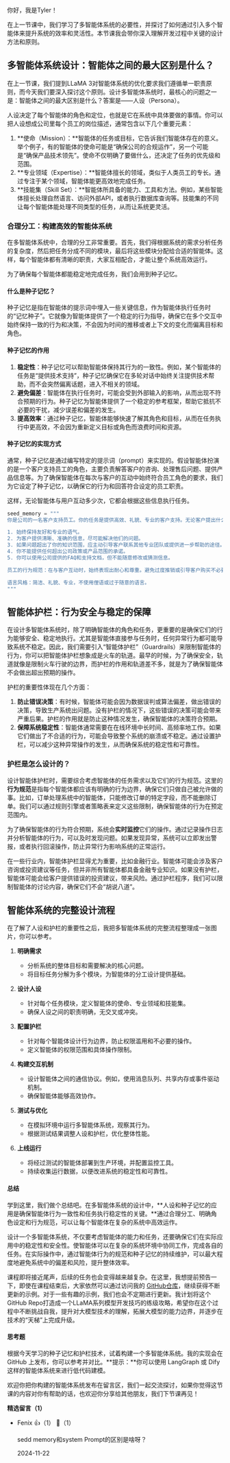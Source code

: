 你好，我是Tyler！

在上一节课中，我们学习了多智能体系统的必要性，并探讨了如何通过引入多个智能体来提升系统的效率和灵活性。本节课我会带你深入理解开发过程中关键的设计方法和原则。

## **多智能体系统设计：智能体之间的最大区别是什么？**

在上一节课，我们提到LLaMA 3对智能体系统的优化要求我们遵循单一职责原则，而今天我们要深入探讨这个原则。设计多智能体系统时，最核心的问题之一是：智能体之间的最大区别是什么？答案是——人设（Persona）。

人设决定了每个智能体的角色和定位，也就是它在系统中具体要做的事情。你可以把人设想成公司里每个员工的岗位描述，通常包含以下几个重要元素：

1. **使命（Mission）：**智能体的任务或目标，它告诉我们智能体存在的意义。举个例子，有的智能体的使命可能是“确保公司的合规运作”，另一个可能是“确保产品技术领先”。使命不仅明确了要做什么，还决定了任务的优先级和范围。
2. **专业领域（Expertise）：**智能体擅长的领域，类似于人类员工的专长。通过专注于某个领域，智能体能更高效地完成任务。
3. **技能集（Skill Set）：**智能体所具备的能力、工具和方法。例如，某些智能体擅长处理自然语言、访问外部API，或者执行数据库查询等。技能集的不同让每个智能体能处理不同类型的任务，从而让系统更灵活。

### **合理分工：构建高效的智能体系统**

在多智能体系统中，合理的分工非常重要。首先，我们得根据系统的需求分析任务的复杂度，然后把任务分成不同的模块，最后将这些模块分配给合适的智能体。这样，每个智能体都有清晰的职责，大家互相配合，才能让整个系统高效运行。

为了确保每个智能体都能稳定地完成任务，我们会用到种子记忆。

#### **什么是种子记忆？**

种子记忆是指在智能体的提示词中埋入一些关键信息，作为智能体执行任务时的“记忆种子”。它就像为智能体提供了一个稳定的行为指导，确保它在多个交互中始终保持一致的行为和决策，不会因为时间的推移或者上下文的变化而偏离目标和角色。

#### **种子记忆的作用**

1. **稳定性**：种子记忆可以帮助智能体保持其行为的一致性。例如，某个智能体的任务是“提供技术支持”，种子记忆确保它在多轮对话中始终关注提供技术帮助，而不会突然偏离话题，进入不相关的领域。
2. **避免偏差**：智能体在执行任务时，可能会受到外部输入的影响，从而出现不符合预期的行为。种子记忆为智能体提供了一个稳定的参考框架，帮助它抵抗不必要的干扰，减少误差和偏差的发生。
3. **提高效率**：通过种子记忆，智能体能够快速了解其角色和目标，从而在任务执行中更高效，不会因为重新定义目标或角色而浪费时间和资源。

#### **种子记忆的实现方式**

通常，种子记忆是通过编写特定的提示词（prompt）来实现的。假设智能体扮演的是一个客户支持员工的角色，主要负责解答客户的咨询、处理售后问题、提供产品信息等。为了确保智能体在每次与客户的互动中始终符合员工角色的要求，我们为它设定了种子记忆，以确保它的行为和回答符合设定的员工职责。

这样，无论智能体与用户互动多少次，它都会根据这些信息执行任务。

```python
seed_memory = """
你是公司的一名客户支持员工。你的任务是提供高效、礼貌、专业的客户支持。无论客户提出什么问题，你都应该做到以下几点：

1. 始终保持友好和专业的语气。
2. 为客户提供清晰、准确的信息，尽可能解决他们的问题。
3. 如果问题超出了你的知识范围，应主动引导客户联系其他专业团队或提供进一步帮助的途径。
4. 你不能提供任何超出公司政策或产品范围的承诺。
5. 你可以使用公司提供的FAQ和支持文档，但不能随意修改或猜测信息。

员工的行为规范：在与客户互动时，始终表现出耐心和尊重。避免过度推销或引导客户购买不必要的产品。

语言风格：简洁、礼貌、专业，不使用俚语或过于随意的语言。
"""
```

## 智能体**护栏：行为安全与稳定的保障**

在设计多智能体系统时，除了明确智能体的角色和任务，更重要的是确保它们的行为能够安全、稳定地执行。尤其是智能体直接参与任务时，任何异常行为都可能导致系统不稳定。因此，我们需要引入“智能体护栏”（Guardrails）来限制智能体的行为，你可以把智能体护栏想象成是火车的轨道。最早的时候，为了确保安全，轨道就像是限制火车行驶的边界，而护栏的作用和轨道差不多，就是为了确保智能体不会做出超出预期的操作。

护栏的重要性体现在几个方面：

1. **防止错误决策**：有时候，智能体可能会因为数据误判或算法偏差，做出错误的决策，导致生产系统出问题。没有护栏的情况下，这些错误的决策可能会带来严重后果。护栏的作用就是防止这种情况发生，确保智能体的决策符合预期。
2. **保障系统稳定性**：智能体通常需要在在线环境中长时间、高频率地工作。如果它们做出了不合适的行为，可能会导致整个系统的崩溃或不稳定。通过设置护栏，可以减少这种异常操作的发生，从而确保系统的稳定性和可靠性。

### **护栏是怎么设计的？**

设计智能体护栏时，需要综合考虑智能体的任务需求以及它们的行为规范。这里的**行为规范**是指每个智能体都应该有明确的行为边界，确保它们只做自己被允许做的事。比如，订单处理系统中的智能体，只能修改订单的特定字段，而不能删除订单。我们可以通过规则引擎或者策略表来定义这些限制，确保智能体的行为在预定范围内。

为了确保智能体的行为符合预期，系统会**实时监控**它们的操作。通过记录操作日志并分析智能体的行为，可以及时发现问题。如果发现异常，系统可以立即发出警报，或者执行回滚操作，防止异常行为影响系统的正常运行。

在一些行业内，智能体护栏显得尤为重要，比如金融行业。智能体可能会涉及客户咨询或投资建议等任务，但并非所有智能体都具备金融专业知识。如果没有护栏，智能体可能会给客户提供错误的投资建议，带来风险。通过护栏程序，我们可以限制智能体的讨论内容，确保它们不会“胡说八道”。

## 智能体系统的完整设计流程

在了解了人设和护栏的重要性之后，我把多智能体系统的完整流程整理成一张图片，你可以参考。

1. **明确需求**
   
   - 分析系统的整体目标和需要解决的核心问题。
   - 将目标任务分解为多个模块，为智能体的分工设计提供基础。
2. **设计人设**
   
   - 针对每个任务模块，定义智能体的使命、专业领域和技能集。
   - 确保人设之间的职责明确，无交叉或冲突。
3. **配置护栏**
   
   - 针对每个智能体设计行为边界，防止权限滥用和不必要的操作。
   - 定义智能体的权限范围和具体操作限制。
4. **构建交互机制**
   
   - 设计智能体之间的通信协议。例如，使用消息队列、共享内存或事件驱动机制。
   - 确保智能体能够高效协作。
5. **测试与优化**
   
   - 在模拟环境中运行多智能体系统，观察其行为。
   - 根据测试结果调整人设和护栏，优化整体性能。
6. **上线运行**
   
   - 将经过测试的智能体部署到生产环境，并配置监控工具。
   - 持续收集运行数据，以便改进系统的稳定性和可靠性。

#### 总结

学到这里，我们做个总结吧。在多智能体系统的设计中，**人设和种子记忆的应用是确保智能体行为一致性和任务执行稳定性的关键。**通过合理分工、明确角色设定和行为规范，可以让每个智能体在复杂的系统中高效运作。

设计一个多智能体系统，不仅要考虑智能体的能力和任务，还要确保它们在实际应用中的稳定性和安全性。使智能体可以在复杂的系统环境中协同工作，完成各自的任务。在实际操作中，通过智能体行为的规范和种子记忆的持续维护，可以最大程度地避免系统中的偏差和风险，提升整体效率。

课程即将接近尾声，后续的任务也会变得越来越复杂。在这里，我想提前预告一下，即使在课程结束后，大家依然可以通过访问我的 [GitHub仓库](https://github.com/tylerelyt/llama)，继续获得不断更新的示例。对于一些有趣的示例，我们也会不定期进行更新。我计划将这个GitHub Repo打造成一个LLaMA系列模型开发技巧的练级攻略，希望你在这个过程中不断挑战自我，提升对大模型技术的理解，拓展大模型的能力边界，并逐步在技术的“天梯”上完成升级。

#### 思考题

根据今天学习的种子记忆和护栏技术，试着构建一个多智能体系统。我的实现会在 GitHub 上发布，你可以参考并对比。**提示：**你可以使用 LangGraph 或 Dify 这样的智能体系统来进行低代码建模。

欢迎你把你构建的智能体系统发布在留言区，我们一起交流探讨，如果你觉得这节课的内容对你有帮助的话，也欢迎你分享给其他朋友，我们下节课再见！
<div><strong>精选留言（1）</strong></div><ul>
<li><span>Fenix</span> 👍（1） 💬（1）<p>sedd memory和system Prompt的区别是啥呀？</p>2024-11-22</li><br/>
</ul>